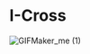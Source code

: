 # I-Cross

![GIFMaker_me (1)](https://github.com/Engineering-Student-An/i-cross/assets/139744625/7985bbee-ff48-4452-b135-0f1805c6dae6)
